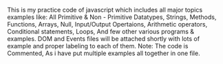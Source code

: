 This is my practice code of javascript which includes all major topics examples like: 
All Primitive & Non - Primitive Datatypes, 
Strings,
Methods, 
Functions, 
Arrays,
Null,
Input/Output Opertaions, 
Arithmetic operators, 
Conditional statements, 
Loops,
And few other various programs & examples.
DOM and Events files will be attached shortly with lots of example and proper labeling to each of them. 
Note: The code is Commented, As i have put multiple examples all together in one file.
